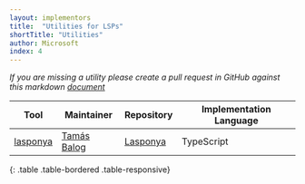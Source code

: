 ```yaml
---
layout: implementors
title:  "Utilities for LSPs"
shortTitle: "Utilities"
author: Microsoft
index: 4
---
```


*If you are missing a utility please create a pull request in GitHub against this markdown [document](https://github.com/Microsoft/language-server-protocol/blob/gh-pages/_implementors/utilities.md)*

| Tool                                               | Maintainer                                 | Repository                                       | Implementation Language |
|----------------------------------------------------|--------------------------------------------|--------------------------------------------------|-------------------------|
| [lasponya](https://www.npmjs.com/package/lasponya) | [Tamás Balog](https://github.com/picimako) | [Lasponya](https://github.com/picimako/lasponya) | TypeScript              |
{: .table .table-bordered .table-responsive}